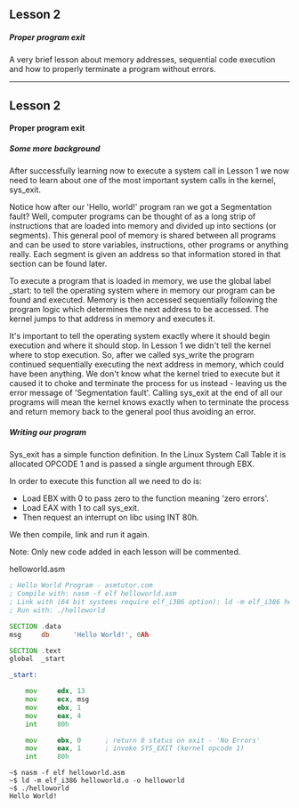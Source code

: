 ## Lesson 2

##### Proper program exit

A very brief lesson about memory addresses, sequential code execution and how to properly terminate a program without errors.

---

## Lesson 2

#### Proper program exit

##### Some more background

After successfully learning now to execute a system call in Lesson 1 we now need to learn about one of the most important system calls in the kernel, sys_exit.

Notice how after our 'Hello, world!' program ran we got a Segmentation fault? Well, computer programs can be thought of as a long strip of instructions that are loaded into memory and divided up into sections (or segments). This general pool of memory is shared between all programs and can be used to store variables, instructions, other programs or anything really. Each segment is given an address so that information stored in that section can be found later.

To execute a program that is loaded in memory, we use the global label _start: to tell the operating system where in memory our program can be found and executed.  Memory is then accessed sequentially following the program logic which determines the next address to be accessed. The kernel jumps to that address in memory and executes it.

It's important to tell the operating system exactly where it should begin execution and where it should stop. In Lesson 1 we didn't tell the kernel where to stop execution. So, after we called sys_write the program continued sequentially executing the next address in memory, which could have been anything. We don't know what the kernel tried to execute but it caused it to choke and terminate the process for us instead - leaving us the error message of 'Segmentation fault'.  Calling sys_exit at the end of all our programs will mean the kernel knows exactly when to terminate the process and return memory back to the general pool thus avoiding an error.

##### Writing our program

Sys_exit has a simple function definition.  In the Linux System Call Table it is allocated OPCODE 1 and is passed a single argument through EBX.

In order to execute this function all we need to do is:

* Load EBX with 0 to pass zero to the function meaning 'zero errors'.
* Load EAX with 1 to call sys_exit.
* Then request an interrupt on libc using INT 80h.

We then compile, link and run it again.

Note:
Only new code added in each lesson will be commented.

helloworld.asm
```asm
; Hello World Program - asmtutor.com
; Compile with: nasm -f elf helloworld.asm
; Link with (64 bit systems require elf_i386 option): ld -m elf_i386 helloworld.o -o helloworld
; Run with: ./helloworld

SECTION .data
msg     db      'Hello World!', 0Ah

SECTION .text
global  _start

_start:

    mov     edx, 13
    mov     ecx, msg
    mov     ebx, 1
    mov     eax, 4
    int     80h

    mov     ebx, 0      ; return 0 status on exit - 'No Errors'
    mov     eax, 1      ; invoke SYS_EXIT (kernel opcode 1)
    int     80h
```


```
~$ nasm -f elf helloworld.asm
~$ ld -m elf_i386 helloworld.o -o helloworld
~$ ./helloworld
Hello World!
```
